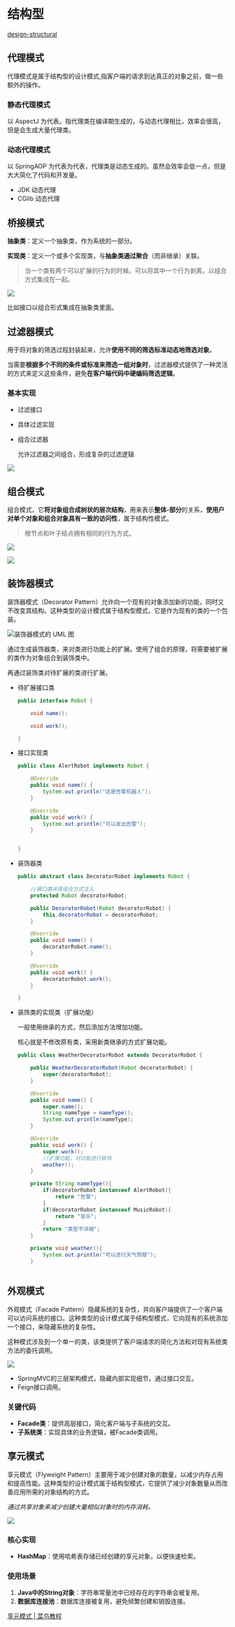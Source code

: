 # 结构型
[design-structural](https://gitee.com/zztiyjw/design-patterns-practice/tree/master/design-structural)

## 代理模式

代理模式是属于结构型的设计模式,指客户端的请求到达真正的对象之前，做一些额外的操作。

### 静态代理模式


以 AspectJ 为代表。指代理类在编译期生成的，与动态代理相比，效率会很高，但是会生成大量代理类。

### 动态代理模式

以 SpringAOP 为代表为代表，代理类是动态生成的。虽然会效率会低一点，但是大大简化了代码和开发量。

- JDK 动态代理
- CGlib 动态代理

## 桥接模式

**抽象类**：定义一个抽象类，作为系统的一部分。

**实现类**：定义一个或多个实现类，与**抽象类通过聚合**（而非继承）关联。

> 当一个类有两个可以扩展的行为的时候。可以将其中一个行为剥离，以组合方式集成在一起。
> 

![](https://s2.loli.net/2025/05/29/ati1TmJRpxkOb9V.png)

比如接口以组合形式集成在抽象类里面。

## 过滤器模式

用于将对象的筛选过程封装起来，允许**使用不同的筛选标准动态地筛选对象**。

当需要**根据多个不同的条件或标准来筛选一组对象时**，过滤器模式提供了一种灵活的方式来定义这些条件，避免**在客户端代码中硬编码筛选逻辑**。

### 基本实现

- 过滤接口
- 具体过滤实现
- 组合过滤器
  
    允许过滤器之间组合，形成复杂的过滤逻辑
    

![](https://s2.loli.net/2025/05/29/mqbh6eGSa9NIYoX.png)

## 组合模式

组合模式，它**将对象组合成树状的层次结构**，用来表示**整体-部分**的关系，**使用户对单个对象和组合对象具有一致的访问性**，属于结构性模式。

> 根节点和叶子结点拥有相同的行为方式。
> 

![](https://s2.loli.net/2025/05/29/tcjRwoKqximIsfF.png)

![](https://s2.loli.net/2025/05/29/dwk49rBSl1WZm6f.png)

## 装饰器模式

装饰器模式（Decorator Pattern）允许向一个现有的对象添加新的功能，同时又不改变其结构。这种类型的设计模式属于结构型模式，它是作为现有的类的一个包装。



![装饰器模式的 UML 图](https://www.runoob.com/wp-content/uploads/2014/08/20210420-decorator-1-decorator-decorator.svg)

通过生成装饰器类，来对类进行功能上的扩展。使用了组合的原理，将需要被扩展的类作为对象组合到装饰类中。

再通过装饰类对待扩展的类进行扩展。

- 待扩展接口类

  ```java
  public interface Robot {
  
      void name();
  
      void work();
  
  }
  ```

- 接口实现类

  ```java
  public class AlertRobot implements Robot {
  
      @Override
      public void name() {
          System.out.println("这是告警机器人");
      }
  
      @Override
      public void work() {
          System.out.println("可以发出告警");
      }
  
  
  }
  ```

- 装饰器类

  ```java
  public abstract class DecoratorRobot implements Robot {
  
      //接口类采用组合方式注入
      protected Robot decoratorRobot;
  
      public DecoratorRobot(Robot decoratorRobot) {
          this.decoratorRobot = decoratorRobot;
      }
  
      @Override
      public void name() {
          decoratorRobot.name();
      }
  
      @Override
      public void work() {
          decoratorRobot.work();
      }
  
  }
  ```

- 装饰类的实现类（扩展功能）

  一般使用继承的方式，然后添加方法增加功能。

  核心就是不修改原有类，采用新类继承的方式扩展功能。

  ```java
  public class WeatherDecoratorRobot extends DecoratorRobot {
  
      public WeatherDecoratorRobot(Robot decoratorRobot) {
          super(decoratorRobot);
      }
  
      @Override
      public void name() {
          super.name();
          String nameType = nameType();
          System.out.println(nameType);
      }
  
      @Override
      public void work() {
          super.work();
          //扩展功能，对功能进行装饰
          weather();
      }
  
      private String nameType(){
          if(decoratorRobot instanceof AlertRobot){
              return "告警";
          }
          if(decoratorRobot instanceof MusicRobot){
              return "音乐";
          }
          return "类型不详细";
      }
  
      private void weather(){
          System.out.println("可以进行天气预报");
      }
  
  
  
  ```

  

## 外观模式

外观模式（Facade Pattern）隐藏系统的复杂性，并向客户端提供了一个客户端可以访问系统的接口。这种类型的设计模式属于结构型模式，它向现有的系统添加一个接口，来隐藏系统的复杂性。

这种模式涉及到一个单一的类，该类提供了客户端请求的简化方法和对现有系统类方法的委托调用。

![](https://s2.loli.net/2025/05/29/jicyF4mRINYgAlO.png)

- SpringMVC的三层架构模式，隐藏内部实现细节，通过接口交互。
- Feign接口调用。

### 关键代码

- **Facade类**：提供高层接口，简化客户端与子系统的交互。
- **子系统类**：实现具体的业务逻辑，被Facade类调用。

## 享元模式

享元模式（Flyweight Pattern）主要用于减少创建对象的数量，以减少内存占用和提高性能。这种类型的设计模式属于结构型模式，它提供了减少对象数量从而改善应用所需的对象结构的方式。

*通过共享对象来减少创建大量相似对象时的内存消耗。*

![](https://s2.loli.net/2025/05/29/b1rmaXu6ysjoKRG.png)

### 核心实现

- **HashMap**：使用哈希表存储已经创建的享元对象，以便快速检索。

### 使用场景

1. **Java中的String对象**：字符串常量池中已经存在的字符串会被复用。
2. **数据库连接池**：数据库连接被复用，避免频繁创建和销毁连接。

[享元模式 | 菜鸟教程](https://www.runoob.com/design-pattern/flyweight-pattern.html)